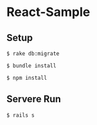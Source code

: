 # React-Sample

## Setup

```
$ rake db:migrate
```

```
$ bundle install
```

```
$ npm install
```

## Servere Run

```
$ rails s
```
